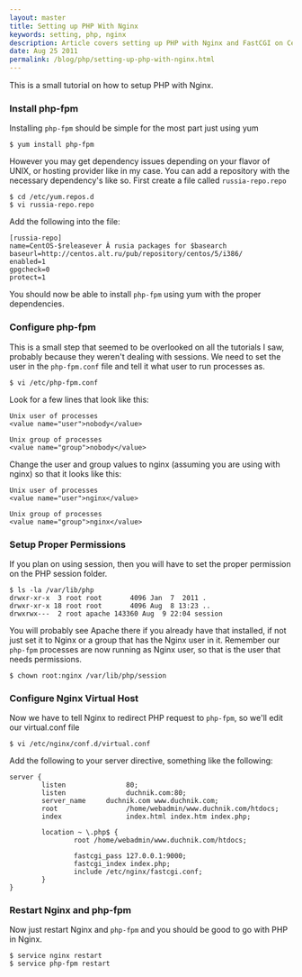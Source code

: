 ```yaml
---
layout: master
title: Setting up PHP With Nginx
keywords: setting, php, nginx
description: Article covers setting up PHP with Nginx and FastCGI on CentOS.
date: Aug 25 2011
permalink: /blog/php/setting-up-php-with-nginx.html
---
```


This is a small tutorial on how to setup PHP with Nginx.

### Install php-fpm

Installing `php-fpm` should be simple for the most part just using yum

~~~
$ yum install php-fpm
~~~

However you may get dependency issues depending on your flavor of UNIX, or hosting provider like in my case.  You can add a repository with the necessary dependency's like so.  First create a file called `russia-repo.repo`

~~~
$ cd /etc/yum.repos.d
$ vi russia-repo.repo
~~~

Add the following into the file:

~~~
[russia-repo]
name=CentOS-$releasever Â rusia packages for $basearch
baseurl=http://centos.alt.ru/pub/repository/centos/5/i386/
enabled=1
gpgcheck=0
protect=1
~~~
You should now be able to install `php-fpm` using yum with the proper dependencies.

### Configure php-fpm

This is a small step that seemed to be overlooked on all the tutorials I saw, probably because they weren't dealing with sessions.  We need to set the user in the `php-fpm.conf` file and tell it what user to run processes as.

~~~
$ vi /etc/php-fpm.conf
~~~

Look for a few lines that look like this:

~~~
Unix user of processes
<value name="user">nobody</value>

Unix group of processes
<value name="group">nobody</value>
~~~

Change the user and group values to nginx (assuming you are using with nginx) so that it looks like this:

~~~
Unix user of processes
<value name="user">nginx</value>

Unix group of processes
<value name="group">nginx</value>
~~~

### Setup Proper Permissions

If you plan on using session, then you will have to set the proper permission on the PHP session folder.

~~~
$ ls -la /var/lib/php
drwxr-xr-x  3 root root       4096 Jan  7  2011 .
drwxr-xr-x 18 root root       4096 Aug  8 13:23 ..
drwxrwx---  2 root apache 143360 Aug  9 22:04 session
~~~

You will probably see Apache there if you already have that installed, if not just set it to Nginx or a group that has the Nginx user in it.  Remember our `php-fpm` processes are now running as Nginx user, so that is the user that needs permissions.

~~~
$ chown root:nginx /var/lib/php/session
~~~

### Configure Nginx Virtual Host

Now we have to tell Nginx to redirect PHP request to `php-fpm`, so we'll edit our virtual.conf file

~~~
$ vi /etc/nginx/conf.d/virtual.conf
~~~

Add the following to your server directive, something like the following:

~~~
server {
        listen               80;
        listen               duchnik.com:80;
        server_name     duchnik.com www.duchnik.com;
        root                 /home/webadmin/www.duchnik.com/htdocs;
        index                index.html index.htm index.php;

        location ~ \.php$ {
                root /home/webadmin/www.duchnik.com/htdocs;

                fastcgi_pass 127.0.0.1:9000;
                fastcgi_index index.php;
                include /etc/nginx/fastcgi.conf;
        }
}
~~~

### Restart Nginx and php-fpm

Now just restart Nginx and `php-fpm` and you should be good to go with PHP in Nginx.

~~~
$ service nginx restart
$ service php-fpm restart
~~~
